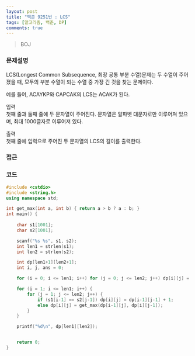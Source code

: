 ```yaml
---
layout: post
title: "백준 9251번 : LCS"
tags: [알고리즘, 백준, DP]
comments: true
---
```


> BOJ  

### 문제설명  
LCS(Longest Common Subsequence, 최장 공통 부분 수열)문제는 두 수열이 주어졌을 때, 모두의 부분 수열이 되는 수열 중 가장 긴 것을 찾는 문제이다.  

예를 들어, ACAYKP와 CAPCAK의 LCS는 ACAK가 된다.  

입력  
첫째 줄과 둘째 줄에 두 문자열이 주어진다. 문자열은 알파벳 대문자로만 이루어져 있으며, 최대 1000글자로 이루어져 있다.  

출력  
첫째 줄에 입력으로 주어진 두 문자열의 LCS의 길이를 출력한다.  

### 접근  


### 코드  
~~~c++
#include <cstdio>
#include <string.h>
using namespace std;

int get_max(int a, int b) { return a > b ? a : b; }
int main() {
    
    char s1[1001];
    char s2[1001];

    scanf("%s %s", s1, s2);
    int len1 = strlen(s1);
    int len2 = strlen(s2);

    int dp[len1+1][len2+1];
    int i, j, ans = 0;

    for (i = 0; i <= len1; i++) for (j = 0; j <= len2; j++) dp[i][j] = 0;

    for (i = 1; i <= len1; i++) {
        for (j = 1; j <= len2; j++) {
            if (s1[i-1] == s2[j-1]) dp[i][j] = dp[i-1][j-1] + 1;
            else dp[i][j] = get_max(dp[i-1][j], dp[i][j-1]);
        }
    }

    printf("%d\n", dp[len1][len2]);


    return 0;
}
~~~